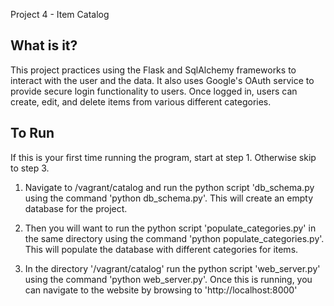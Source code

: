 Project 4 - Item Catalog

What is it?
-------------
This project practices using the Flask and SqlAlchemy frameworks to interact with the user and the data. It also uses Google's OAuth service to provide secure login functionality to users.
Once logged in, users can create, edit, and delete items from various different categories.

To Run
-------------
If this is your first time running the program, start at step 1. Otherwise skip to step 3.

1) Navigate to /vagrant/catalog and run the python script 'db_schema.py using the command 'python db_schema.py'. This will create an empty database for the project.

2) Then you will want to run the python script 'populate_categories.py' in the same directory using the command 'python populate_categories.py'. This will populate the database with different categories for items.

3) In the directory '/vagrant/catalog' run the python script 'web_server.py' using the command 'python web_server.py'. Once this is running, you can navigate to the website by browsing to 'http://localhost:8000'
